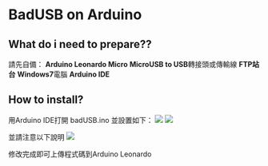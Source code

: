 # BadUSB on Arduino

## What do i need to prepare??
請先自備：
**Arduino Leonardo Micro**
**MicroUSB to USB**轉接頭或傳輸線
**FTP站台**
**Windows7**電腦
**Arduino IDE**

## How to install?
用Arduino IDE打開 badUSB.ino
並設置如下：
![](https://i.imgur.com/kTfeFJ2.png)
![](https://i.imgur.com/WzDMDcl.png)

並請注意以下說明
![](https://i.imgur.com/U1LH42b.png)

修改完成即可上傳程式碼到Arduino Leonardo
